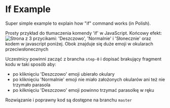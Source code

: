 # If Example

Super simple example to explain how "if" command works (in Polish). 

Prosty przykład do tłumaczenia komendy 'if' w JavaScript. Końcowy efekt:
![Strona z 3 przycikami: 'Deszczowo', 'Normalnie' i 'Słonecznie' oraz kodem w javascript poniżej. Obok znajduje się duże emoji w okularach przeciwsłonecznych](https://user-images.githubusercontent.com/35850828/158960004-18129e3c-9471-41bb-af89-41c4a94cec72.png)

Uczestnicy powinni zacząć z brancha `step-0` i dopisać brakujący fragment kodu w taki sposób aby:
- po kliknięciu 'Deszczowo' emoji ubierało okulary
- po kliknięciu 'Normalnie' emoji nie miało założonych okularów ani też nie trzymało parasola
- po kilknięciu 'Deszczowo' emoji powinno trzymać parasolkę w ręku

Rozwiązanie i poprawny kod są dostępne na branchu `master`